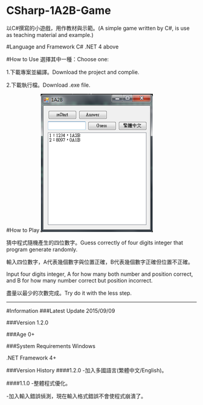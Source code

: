 # CSharp-1A2B-Game
以C#撰寫的小遊戲，用作教材與示範。(A simple game written by C#, is use as teaching material and example.)

#Language and Framework
C# .NET 4 above

#How to Use
選擇其中一種：Choose one:

1.下載專案並編譯。Download the project and complie.

2.下載執行檔。Download .exe file.

#How to Play
![alt tag](https://github.com/ryans610/CSharp-1A2B-Game/blob/master/assets/1A2B.png)

猜中程式隨機產生的四位數字。Guess correctly of four digits integer that program generate randomly.

輸入四位數字，A代表幾個數字與位置正確，B代表幾個數字正確但位置不正確。

Input four digits integer, A for how many both number and position correct, and B for how many number correct but position incorrect.

盡量以最少的次數完成。Try do it with the less step.

***
#Information
###Latest Update
2015/09/09

###Version
1.2.0

###Age
0+

###System Requirements
Windows

.NET Framework 4+

###Version History
####1.2.0
-加入多國語言(繁體中文/English)。

####1.1.0
-整體程式優化。

-加入輸入錯誤偵測，現在輸入格式錯誤不會使程式崩潰了。
